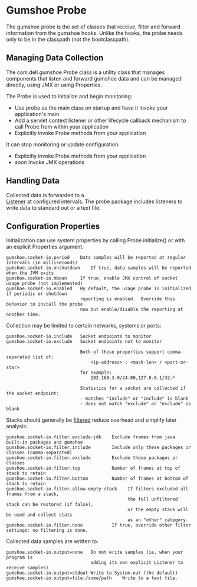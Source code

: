 Gumshoe Probe
=============

The gumshoe probe is the set of classes that receive, filter and forward information from the gumshoe hooks.
Unlike the hooks, the probe needs only to be in the classpath (not the bootclasspath).  

Managing Data Collection
------------------------

The com.dell.gumshoe.Probe class is a utility class that manages components that listen and forward
gumshoe data and can be managed directly, using JMX or using Properties.

The Probe is used to initialize and begin monitoring:
- Use probe as the main class on startup and have it invoke your application's main
- Add a servlet context listener or other lifecycle callback mechanism to call Probe from within your application
- Explicitly invoke Probe methods from your application

It can stop monitoring or update configuration:
- Explicitly invoke Probe methods from your application
- _soon_ Invoke JMX operations

Handling Data
-------------

Collected data is forwarded to a  
[Listener](https://github.com/dcm-oss/gumshoe/blob/master/gumshoe-probes/src/main/java/com/dell/gumshoe/socket/SocketIOStackReporter.java#L50) 
at configured intervals.  The probe package includes listeners to write data to standard out or a text file.

Configuration Properties
------------------------

Initialization can use system properties by calling Probe.initialize() or with an explicit Properties argument.

    gumshoe.socket-io.period    Data samples will be reported at regular intervals (in milliseconds)
    gumshoe.socket-io.onshutdown    If true, data samples will be reported when the JVM exits
    gumshoe.socket-io.mbean     If true, enable JMX control of socket usage probe (not implemented)
    gumshoe.socket-io.enabled   By default, the usage probe is initialized if periodic or shutdown
                                reporting is enabled.  Override this behavior to install the probe
                                now but enable/disable the reporting at another time.

Collection may be limited to certain networks, systems or ports: 
                              
    gumshoe.socket-io.include   Socket endpoints to monitor 
    gumshoe.socket-io.exclude   Socket endpoints not to monitor
    
                                Both of these properties support comma-separated list of: 
                                    <ip-address> : <mask-len> / <port-or-star>  
                                for example:
                                    192.168.3.0/24:80,127.0.0.1/32:*
                                    
                                Statistics for a socket are collected if the socket endpoint:
                                - matches "include" or "include" is blank
                                - does not match "exclude" or "exclude" is blank
         
Stacks should generally be [filtered](filters.md) reduce overhead and simplify later analysis:
                                
    gumshoe.socket-io.filter.exclude-jdk    Exclude frames from java built-in packages and gumshoe 
    gumshoe.socket-io.filter.include        Include only these packages or classes (comma-separated)
    gumshoe.socket-io.filter.exclude        Exclude these packages or classes 
    gumshoe.socket-io.filter.top            Number of frames at top of stack to retain
    gumshoe.socket-io.filter.bottom         Number of frames at bottom of stack to retain
    gumshoe.socket-io.filter.allow-empty-stack    If filters excluded all frames from a stack,
                                                  the full unfiltered stack can be restored (if false),
                                                  or the empty stack will be used and collect stats
                                                  as an "other" category.
    gumshoe.socket-io.filter.none           If true, override other filter settings: no filtering is done. 

Collected data samples are written to:

    gumshoe.socket-io.output=none   Do not write samples (ie, when your program is
                                    adding its own explicit Listener to receive samples)
    gumshoe.socket-io.output=stdout Write to System.out (the default)
    gumshoe.socket-io.output=file:/some/path    Write to a text file.

